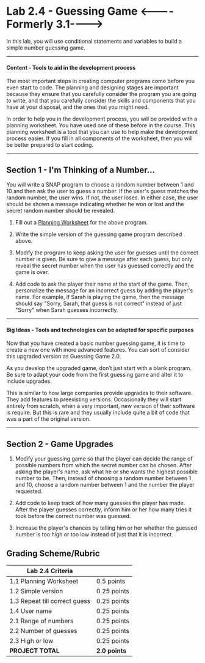 # Lab 2.4 - Guessing Game <----Formerly 3.1---->

In this lab, you will use conditional statements and variables to build a simple number guessing game.

---

#### Content - Tools to aid in the development process

The most important steps in creating computer programs come before you even start to code. The planning and designing stages are important because they ensure that you carefully consider the program you are going to write, and that you carefully consider the skills and components that you have at your disposal, and the ones that you might need.

In order to help you in the development process, you will be provided with a planning worksheet. You have used one of these before in the course. This planning worksheet is a tool that you can use to help make the development process easier. If you fill in all components of the worksheet, then you will be better prepared to start coding.

---

## Section 1 - I'm Thinking of a Number...

You will write a SNAP program to choose a random number between 1 and 10 and then ask the user to guess a number.  If the user's guess matches the random number, the user wins.  If not, the user loses.  In either case, the user should be shown a message indicating whether he won or lost and the secret random number should be revealed.

1.  Fill out a [Planning Worksheet](<SNAP Program Design and Planning Worksheet.docx>) for the above program.

2.  Write the simple version of the guessing game program described above.

3.  Modify the program to keep asking the user for guesses until the correct number is given.  Be sure to give a message after each guess, but only reveal the secret number when the user has guessed correctly and the game is over.

4.  Add code to ask the player their name at the start of the game.  Then, personalize the message for an incorrect guess by adding the player's name.  For example, if Sarah is playing the game, then the message should say "Sorry, Sarah, that guess is not correct" instead of just "Sorry" when Sarah guesses incorrectly.

---

#### Big Ideas - Tools and technologies can be adapted for specific purposes

Now that you have created a basic number guessing game, it is time to create a new one with more advanced features. You can sort of consider this upgraded version as Guessing Game 2.0.

As you develop the upgraded game, don’t just start with a blank program. Be sure to adapt your code from the first guessing game and alter it to include upgrades.

This is similar to how large companies provide upgrades to their software. They add features to preexisting versions. Occasionally they will start entirely from scratch, when a very important, new version of their software is require. But this is rare and they usually include quite a bit of code that was a part of the original version.

---

## Section 2 - Game Upgrades

1.  Modify your guessing game so that the player can decide the range of possible numbers from which the secret number can be chosen.  After asking the player's name, ask what he or she wants the highest possible number to be.  Then, instead of choosing a random number between 1 and 10, choose a random number between 1 and the number the player requested.

2.  Add code to keep track of how many guesses the player has made.  After the player guesses correctly, inform him or her how many tries it took before the correct number was guessed.

3.  Increase the player's chances by telling him or her whether the guessed number is too high or too low instead of just that it is incorrect.

## Grading Scheme/Rubric

| **Lab 2.4 Criteria**                |                |
| ----------------------------------- | -------------- |
| 1.1 Planning Worksheet              | 0.5 points     |
| 1.2 Simple version                  | 0.25 points    |
| 1.3 Repeat till correct guess       | 0.25 points    |
| 1.4 User name                       | 0.25 points    |
| 2.1 Range of numbers                | 0.25 points    |
| 2.2 Number of guesses               | 0.25 points    |
| 2.3 High or low                     | 0.25 points    |
| **PROJECT TOTAL**                   | **2.0 points** |
